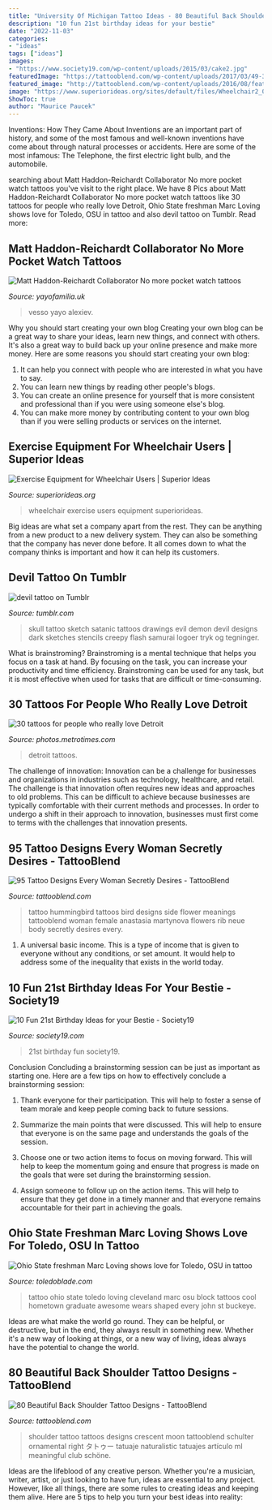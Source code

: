 ```yaml
---
title: "University Of Michigan Tattoo Ideas - 80 Beautiful Back Shoulder Tattoo Designs"
description: "10 fun 21st birthday ideas for your bestie"
date: "2022-11-03"
categories:
- "ideas"
tags: ["ideas"]
images:
- "https://www.society19.com/wp-content/uploads/2015/03/cake2.jpg"
featuredImage: "https://tattooblend.com/wp-content/uploads/2017/03/49-3.jpg"
featured_image: "http://tattooblend.com/wp-content/uploads/2016/08/featured-back-shoulder-tattoo.jpg"
image: "https://www.superiorideas.org/sites/default/files/Wheelchair2_0.jpg"
ShowToc: true
author: "Maurice Paucek"
---
```



Inventions: How They Came About
Inventions are an important part of history, and some of the most famous and well-known inventions have come about through natural processes or accidents. Here are some of the most infamous: The Telephone, the first electric light bulb, and the automobile.

	

		
searching about Matt Haddon-Reichardt Collaborator No more pocket watch tattoos you've visit to the right place. We have 8 Pics about Matt Haddon-Reichardt Collaborator No more pocket watch tattoos like 30 tattoos for people who really love Detroit, Ohio State freshman Marc Loving shows love for Toledo, OSU in tattoo and also devil tattoo on Tumblr. Read more:
		
    
## Matt Haddon-Reichardt Collaborator No More Pocket Watch Tattoos

<img loading=lazy src="https://cdn.shopify.com/s/files/1/2156/7915/articles/72359347_10157461793772980_389072720748347392_n_1200x1200_crop_center.jpg?v=1573821405" onerror="this.onerror=null;this.src='https://tse4.mm.bing.net/th?id=OIP.Pdk_1fcaJ_Y6xpyb8Xi0QgHaJr&amp;pid=15.1';" alt="Matt Haddon-Reichardt Collaborator No more pocket watch tattoos">

_Source: yayofamilia.uk_

>vesso yayo alexiev. 

	

Why you should start creating your own blog
Creating your own blog can be a great way to share your ideas, learn new things, and connect with others. It's also a great way to build back up your online presence and make more money. Here are some reasons you should start creating your own blog: 
1. It can help you connect with people who are interested in what you have to say. 
2. You can learn new things by reading other people's blogs. 
3. You can create an online presence for yourself that is more consistent and professional than if you were using someone else's blog. 
4. You can make more money by contributing content to your own blog than if you were selling products or services on the internet.

    
## Exercise Equipment For Wheelchair Users | Superior Ideas

<img loading=lazy src="https://www.superiorideas.org/sites/default/files/Wheelchair2_0.jpg" onerror="this.onerror=null;this.src='https://tse2.mm.bing.net/th?id=OIP.TBTFp-8Poq3PFd6rCErT_AHaE9&amp;pid=15.1';" alt="Exercise Equipment for Wheelchair Users | Superior Ideas">

_Source: superiorideas.org_

>wheelchair exercise users equipment superiorideas. 

	

Big ideas are what set a company apart from the rest. They can be anything from a new product to a new delivery system. They can also be something that the company has never done before. It all comes down to what the company thinks is important and how it can help its customers.

    
## Devil Tattoo On Tumblr

<img loading=lazy src="https://66.media.tumblr.com/346affdf2c1e8b3c7923a269eb2e6241/tumblr_mriz5aSJTo1suupf5o1_r2_500.jpg" onerror="this.onerror=null;this.src='https://tse2.mm.bing.net/th?id=OIP.oYAzf2yxJXRxeW34PnVb3wAAAA&amp;pid=15.1';" alt="devil tattoo on Tumblr">

_Source: tumblr.com_

>skull tattoo sketch satanic tattoos drawings evil demon devil designs dark sketches stencils creepy flash samurai logoer tryk og tegninger. 

	

What is brainstroming? Brainstroming is a mental technique that helps you focus on a task at hand. By focusing on the task, you can increase your productivity and time efficiency. Brainstroming can be used for any task, but it is most effective when used for tasks that are difficult or time-consuming.

    
## 30 Tattoos For People Who Really Love Detroit

<img loading=lazy src="https://photos.metrotimes.com/wp-content/uploads/2017/09/@sothatsprettyneat-1.jpg" onerror="this.onerror=null;this.src='https://tse2.mm.bing.net/th?id=OIP.w2b7Uopx8Kvpm7CWuG4nmAHaJL&amp;pid=15.1';" alt="30 tattoos for people who really love Detroit">

_Source: photos.metrotimes.com_

>detroit tattoos. 

	

The challenge of innovation:
Innovation can be a challenge for businesses and organizations in industries such as technology, healthcare, and retail. The challenge is that innovation often requires new ideas and approaches to old problems. This can be difficult to achieve because businesses are typically comfortable with their current methods and processes. In order to undergo a shift in their approach to innovation, businesses must first come to terms with the challenges that innovation presents.

    
## 95 Tattoo Designs Every Woman Secretly Desires - TattooBlend

<img loading=lazy src="https://tattooblend.com/wp-content/uploads/2017/03/49-3.jpg" onerror="this.onerror=null;this.src='https://tse4.mm.bing.net/th?id=OIP.Aa4kWgi6SjmYHcqQIsQ53gHaH9&amp;pid=15.1';" alt="95 Tattoo Designs Every Woman Secretly Desires - TattooBlend">

_Source: tattooblend.com_

>tattoo hummingbird tattoos bird designs side flower meanings tattooblend woman female anastasia martynova flowers rib neue body secretly desires every. 

	

1. A universal basic income. This is a type of income that is given to everyone without any conditions, or set amount. It would help to address some of the inequality that exists in the world today.

    
## 10 Fun 21st Birthday Ideas For Your Bestie - Society19

<img loading=lazy src="https://www.society19.com/wp-content/uploads/2015/03/cake2.jpg" onerror="this.onerror=null;this.src='https://tse3.mm.bing.net/th?id=OIP.Cjn_aXSobblfqO9Ent82EAHaJ3&amp;pid=15.1';" alt="10 Fun 21st Birthday Ideas for your Bestie - Society19">

_Source: society19.com_

>21st birthday fun society19. 

	

Conclusion
Concluding a brainstorming session can be just as important as starting one. Here are a few tips on how to effectively conclude a brainstorming session:
1. Thank everyone for their participation. This will help to foster a sense of team morale and keep people coming back to future sessions.

2. Summarize the main points that were discussed. This will help to ensure that everyone is on the same page and understands the goals of the session.

3. Choose one or two action items to focus on moving forward. This will help to keep the momentum going and ensure that progress is made on the goals that were set during the brainstorming session.

4. Assign someone to follow up on the action items. This will help to ensure that they get done in a timely manner and that everyone remains accountable for their part in achieving the goals.

    
## Ohio State Freshman Marc Loving Shows Love For Toledo, OSU In Tattoo

<img loading=lazy src="http://www.toledoblade.com/image/2014/01/18/800x_b1_cCM_z/s1tattoo.jpg" onerror="this.onerror=null;this.src='https://tse1.mm.bing.net/th?id=OIP.HoPdGhc8iNImm5VTFLMimQHaGR&amp;pid=15.1';" alt="Ohio State freshman Marc Loving shows love for Toledo, OSU in tattoo">

_Source: toledoblade.com_

>tattoo ohio state toledo loving cleveland marc osu block tattoos cool hometown graduate awesome wears shaped every john st buckeye. 

	

Ideas are what make the world go round. They can be helpful, or destructive, but in the end, they always result in something new. Whether it's a new way of looking at things, or a new way of living, ideas always have the potential to change the world.

    
## 80 Beautiful Back Shoulder Tattoo Designs - TattooBlend

<img loading=lazy src="http://tattooblend.com/wp-content/uploads/2016/08/featured-back-shoulder-tattoo.jpg" onerror="this.onerror=null;this.src='https://tse1.mm.bing.net/th?id=OIP.uvjq0QzoslaIfpaNHhgRPQHaEl&amp;pid=15.1';" alt="80 Beautiful Back Shoulder Tattoo Designs - TattooBlend">

_Source: tattooblend.com_

>shoulder tattoo tattoos designs crescent moon tattooblend schulter ornamental right タトゥー tatuaje naturalistic tatuajes artículo ml meaningful club schöne. 

	

Ideas are the lifeblood of any creative person. Whether you're a musician, writer, artist, or just looking to have fun, ideas are essential to any project. However, like all things, there are some rules to creating ideas and keeping them alive. Here are 5 tips to help you turn your best ideas into reality:

